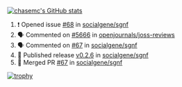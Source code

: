 [![chasemc's GitHub stats](https://github-readme-stats.vercel.app/api?username=chasemc)](https://github.com/anuraghazra/github-readme-stats)


<!--START_SECTION:activity-->
1. ❗ Opened issue [#68](https://github.com/socialgene/sgnf/issues/68) in [socialgene/sgnf](https://github.com/socialgene/sgnf)
2. 🗣 Commented on [#5666](https://github.com/openjournals/joss-reviews/issues/5666#issuecomment-1780275087) in [openjournals/joss-reviews](https://github.com/openjournals/joss-reviews)
3. 🗣 Commented on [#67](https://github.com/socialgene/sgnf/pull/67#issuecomment-1763190425) in [socialgene/sgnf](https://github.com/socialgene/sgnf)
4. 🚀 Published release [v0.2.6](https://github.com/socialgene/sgnf/releases/tag/v0.2.6) in [socialgene/sgnf](https://github.com/socialgene/sgnf)
5. 🎉 Merged PR [#67](https://github.com/socialgene/sgnf/pull/67) in [socialgene/sgnf](https://github.com/socialgene/sgnf)
<!--END_SECTION:activity-->
[![trophy](https://github-profile-trophy.vercel.app/?username=chasemc)](https://github.com/ryo-ma/github-profile-trophy)

